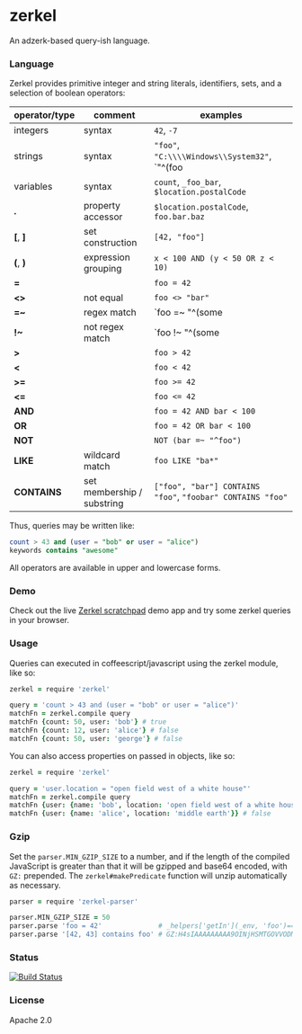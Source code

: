 # zerkel
An adzerk-based query-ish language.

### Language
Zerkel provides primitive integer and string literals, identifiers, sets, and a
selection of boolean operators:

| operator/type | comment | examples |
|---------------|---------|----------|
| integers      | syntax                      | `42`, `-7` |
| strings       | syntax                      | `"foo"`, `"C:\\\\Windows\\System32"`, `"^(foo|bar)\s+"` |
| variables     | syntax                      | `count`, `_foo_bar`, `$location.postalCode` |
| **.**         | property accessor           | `$location.postalCode`, `foo.bar.baz` |
| **[**, **]**  | set construction            | `[42, "foo"]` |
| **(**, **)**  | expression grouping         | `x < 100 AND (y < 50 OR z < 10)` |
| **=**         |                             | `foo = 42` |
| **<>**        | not equal                   | `foo <> "bar"` |
| **=~**        | regex match                 | `foo =~ "^(some|regular|expression).*$"` |
| **!~**        | not regex match             | `foo !~ "^(some|regular|expression).*$"` |
| **>**         |                             | `foo > 42` |
| **<**         |                             | `foo < 42` |
| **>=**        |                             | `foo >= 42` |
| **<=**        |                             | `foo <= 42` |
| **AND**       |                             | `foo = 42 AND bar < 100` |
| **OR**        |                             | `foo = 42 OR bar < 100` |
| **NOT**       |                             | `NOT (bar =~ "^foo")` |
| **LIKE**      | wildcard match              | `foo LIKE "ba*"` |
| **CONTAINS**  | set membership / substring  | `["foo", "bar"] CONTAINS "foo"`, `"foobar" CONTAINS "foo"` |

Thus, queries may be written like:

```sql
count > 43 and (user = "bob" or user = "alice")
keywords contains "awesome"
```

All operators are available in upper and lowercase forms.

### Demo

Check out the live [Zerkel scratchpad][demo] demo app and try some zerkel
queries in your browser.

### Usage
Queries can executed in coffeescript/javascript using the zerkel module, like so:

```coffeescript
zerkel = require 'zerkel'

query = 'count > 43 and (user = "bob" or user = "alice")'
matchFn = zerkel.compile query
matchFn {count: 50, user: 'bob'} # true
matchFn {count: 12, user: 'alice'} # false
matchFn {count: 50, user: 'george'} # false
```

You can also access properties on passed in objects, like so:

```coffeescript
zerkel = require 'zerkel'

query = 'user.location = "open field west of a white house"'
matchFn = zerkel.compile query
matchFn {user: {name: 'bob', location: 'open field west of a white house'}} # true
matchFn {user: {name: 'alice', location: 'middle earth'}} # false
```

### Gzip
Set the `parser.MIN_GZIP_SIZE` to a number, and if the length of the compiled
JavaScript is greater than that it will be gzipped and base64 encoded, with
`GZ:` prepended. The `zerkel#makePredicate` function will unzip automatically
as necessary.

```coffeescript
parser = require 'zerkel-parser'

parser.MIN_GZIP_SIZE = 50
parser.parse 'foo = 42'              # _helpers['getIn'](_env, 'foo')==42'
parser.parse '[42, 43] contains foo' # GZ:H4sIAAAAAAAAA9OINjHSMTGOVVODMvQy81JSK/zTNOIzUnMKUouKo9XTU0s889RjNeJT88p0FNTT8vPVNTUV7GwVDDQBm8CsuD8AAAA=
```

### Status
[![Build Status](https://travis-ci.org/adzerk/zerkel.png?branch=master)](https://travis-ci.org/adzerk/zerkel)

### License
Apache 2.0

[demo]: https://adzerk.github.io/zerkel/

